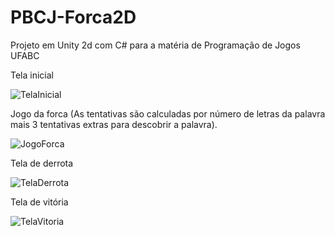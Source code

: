 # PBCJ-Forca2D
Projeto em Unity 2d com C# para a matéria de Programação de Jogos UFABC

Tela inicial

![TelaInicial](https://user-images.githubusercontent.com/61116687/159470232-eb6a27c4-2c68-423e-bb0a-d669c6340d27.png)

Jogo da forca (As tentativas são calculadas por número de letras da palavra mais 3 tentativas extras para descobrir a palavra).

![JogoForca](https://user-images.githubusercontent.com/61116687/159470379-f5e31411-fa7e-4ad6-ad44-dbe536beeba7.png)

Tela de derrota

![TelaDerrota](https://user-images.githubusercontent.com/61116687/159470402-19a98404-359b-4155-bc61-a5c93d1e747f.png)

Tela de vitória

![TelaVitoria](https://user-images.githubusercontent.com/61116687/159470664-06e3819f-cda9-41cd-b149-195af988ff7b.png)
